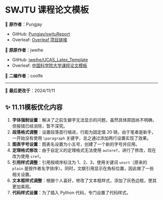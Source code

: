 # SWJTU 课程论文模板
📌 **原作者**：Pungjay  
- GitHub: [Pungjay/swjtuReport](https://github.com/Pungjay/swjtuReport)  
- Overleaf: [Overleaf 项目链接](https://www.overleaf.com/)

📌 **原原作者**：jweihe  
- GitHub: [jweihe/UCAS_Latex_Template](https://github.com/jweihe/UCAS_Latex_Template)  
- Overleaf: [中国科学院大学课程论文模板](https://www.overleaf.com/latex/templates/zhong-guo-ke-xue-yuan-da-xue-ke-cheng-lun-wen-mo-ban/nphpxhhqvnds)

📌 **二编作者**：coolfe  


---
📅 **最后更改于**：2024/11/11
## ✨ 11.11模板优化内容

1. **字体强制设置**：解决了之前生僻字无法显示的问题，虽然具体原因尚不明确，但报错已经消除，暂不深究。
2. **段落格式调整**：设置段落首行缩进，行距为固定值 20 磅。由于笔者是新手，一开始没有使用 `\paragraph` 关键字，总之通过添加两行设置实现了效果。
3. **图表字号设置**：图表名设置为小五号，创建了一个新的字号并应用。
4. **定理格式修改**：由于自定义的定理格式无法使用 `autoref`，进行了修改，现在改为使用 `cref`。
5. **引用样式调整**：引用按顺序标注为 1、2、3，使用关键词 `unsrt`（原来的 `plain` 是按作者名字排序）。同时，文献引用显示在角标位置，因此做了一些相关设置。
6. **文本框样式调整**：根据个人喜好，修改了文本框样式，添加了灰色边框，使其更加美观。
7. **代码样式设置**：为了插入 Python 代码，专门设置了代码样式。
